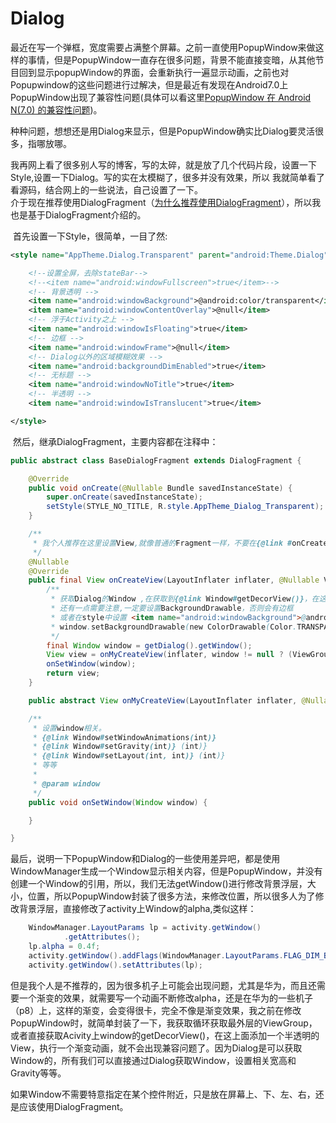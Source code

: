 # Dialog
​	最近在写一个弹框，宽度需要占满整个屏幕。之前一直使用PopupWindow来做这样的事情，但是PopupWindow一直存在很多问题，背景不能直接变暗，从其他节目回到显示popupWindow的界面，会重新执行一遍显示动画，之前也对Popupwindow的这些问题进行过解决，但是最近有发现在Android7.0上PopupWindow出现了兼容性问题(具体可以看这里[PopupWindow 在 Android N(7.0) 的兼容性问题](http://www.jianshu.com/p/0df10893bf5b))。    

​	种种问题，想想还是用Dialog来显示，但是PopupWindow确实比Dialog要灵活很多，指哪放哪。  

​	我再网上看了很多别人写的博客，写的太碎，就是放了几个代码片段，设置一下Style,设置一下Dialog。写的实在太模糊了，很多并没有效果，所以 我就简单看了看源码，结合网上的一些说法，自己设置了一下。   
介于现在推荐使用DialogFragment（[为什么推荐使用DialogFragment](http://blog.csdn.net/lmj623565791/article/details/37815413/)），所以我也是基于DialogFragment介绍的。   

​	首先设置一下Style，很简单，一目了然:   

```xml
<style name="AppTheme.Dialog.Transparent" parent="android:Theme.Dialog">

    <!--设置全屏，去除stateBar-->
    <!--<item name="android:windowFullscreen">true</item>-->
    <!-- 背景透明 -->
    <item name="android:windowBackground">@android:color/transparent</item>
    <item name="android:windowContentOverlay">@null</item>
    <!-- 浮于Activity之上 -->
    <item name="android:windowIsFloating">true</item>
    <!-- 边框 -->
    <item name="android:windowFrame">@null</item>
    <!-- Dialog以外的区域模糊效果 -->
    <item name="android:backgroundDimEnabled">true</item>
    <!-- 无标题 -->
    <item name="android:windowNoTitle">true</item>
    <!-- 半透明 -->
    <item name="android:windowIsTranslucent">true</item>

</style>
```

​	然后，继承DialogFragment，主要内容都在注释中：

```java
public abstract class BaseDialogFragment extends DialogFragment {

    @Override
    public void onCreate(@Nullable Bundle savedInstanceState) {
        super.onCreate(savedInstanceState);
        setStyle(STYLE_NO_TITLE, R.style.AppTheme_Dialog_Transparent);
    }

    /**
     * 我个人推荐在这里设置View,就像普通的Fragment一样，不要在{@link #onCreateDialog(Bundle)}中设置
     */
    @Nullable
    @Override
    public final View onCreateView(LayoutInflater inflater, @Nullable ViewGroup container, @Nullable Bundle savedInstanceState) {
        /**
         * 获取Dialog的Window ,在获取到{@link Window#getDecorView()}，在这上面绘制界面，绘制结束后，设置Window相关内容，必须要按顺序
         * 还有一点需要注意,一定要设置BackgroundDrawable，否则会有边框
         * 或者在style中设置 <item name="android:windowBackground">@android:color/transparent</item>
         * window.setBackgroundDrawable(new ColorDrawable(Color.TRANSPARENT));
         */
        final Window window = getDialog().getWindow();
        View view = onMyCreateView(inflater, window != null ? (ViewGroup) window.getDecorView() : container, savedInstanceState);
        onSetWindow(window);
        return view;
    }

    public abstract View onMyCreateView(LayoutInflater inflater, @Nullable ViewGroup container, @Nullable Bundle savedInstanceState);

    /**
     * 设置window相关。
     * {@link Window#setWindowAnimations(int)}
     * {@link Window#setGravity(int)} (int)}
     * {@link Window#setLayout(int, int)} (int)}
     * 等等
     *
     * @param window
     */
    public void onSetWindow(Window window) {

    }

}
```

​	最后，说明一下PopupWindow和Dialog的一些使用差异吧，都是使用WindowManager生成一个Window显示相关内容，但是PopupWindow，并没有创建一个Window的引用，所以，我们无法getWindow()进行修改背景浮层，大小，位置，所以PopupWindow封装了很多方法，来修改位置，所以很多人为了修改背景浮层，直接修改了activity上Window的alpha,类似这样：

```java
    WindowManager.LayoutParams lp = activity.getWindow()
            .getAttributes();
    lp.alpha = 0.4f;
    activity.getWindow().addFlags(WindowManager.LayoutParams.FLAG_DIM_BEHIND);
    activity.getWindow().setAttributes(lp);
```

但是我个人是不推荐的，因为很多机子上可能会出现问题，尤其是华为，而且还需要一个渐变的效果，就需要写一个动画不断修改alpha，还是在华为的一些机子（p8）上，这样的渐变，会变得很卡，完全不像是渐变效果，我之前在修改PopupWindow时，就简单封装了一下，我获取循环获取最外层的ViewGroup，或者直接获取Acivity上window的getDecorView()，在这上面添加一个半透明的View，执行一个渐变动画，就不会出现兼容问题了。因为Dialog是可以获取Window的，所有我们可以直接通过Dialog获取Window，设置相关宽高和Gravity等等。

​	如果Window不需要特意指定在某个控件附近，只是放在屏幕上、下、左、右，还是应该使用DialogFragment。